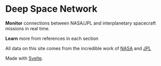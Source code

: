 # Deep Space Network

**Monitor** connections between NASA/JPL and interplanetary spacecraft missions in real time.

**Learn** more from references in each section

All data on this site comes from the incredible work of [NASA](https://www.nasa.gov/directorates/heo/scan/services/networks/deep_space_network/about) and [JPL](https://eyes.nasa.gov/dsn/dsn.html)

Made with [Svelte](https://svelte.dev).
